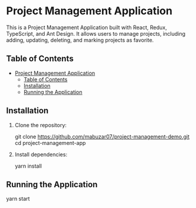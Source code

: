 # Project Management Application

This is a Project Management Application built with React, Redux, TypeScript, and Ant Design. It allows users to manage projects, including adding, updating, deleting, and marking projects as favorite.

## Table of Contents

- [Project Management Application](#project-management-application)
  - [Table of Contents](#table-of-contents)
  - [Installation](#installation)
  - [Running the Application](#running-the-application)

## Installation

1. Clone the repository:

    git clone https://github.com/mabuzar07/project-management-demo.git
    cd project-management-app

2. Install dependencies:

    yarn install

## Running the Application

yarn start
